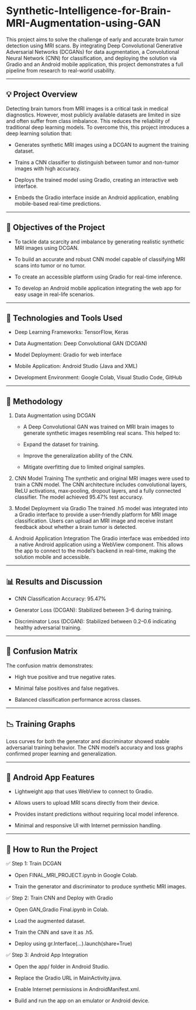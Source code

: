 # Synthetic-Intelligence-for-Brain-MRI-Augmentation-using-GAN
This project aims to solve the challenge of early and accurate brain tumor detection using MRI scans. By integrating Deep Convolutional Generative Adversarial Networks (DCGANs) for data augmentation, a Convolutional Neural Network (CNN) for classification, and deploying the solution via Gradio and an Android mobile application, this project demonstrates a full pipeline from research to real-world usability.

---

## 💡 Project Overview
Detecting brain tumors from MRI images is a critical task in medical diagnostics. However, most publicly available datasets are limited in size and often suffer from class imbalance. This reduces the reliability of traditional deep learning models. To overcome this, this project introduces a deep learning solution that:

- Generates synthetic MRI images using a DCGAN to augment the training dataset.

- Trains a CNN classifier to distinguish between tumor and non-tumor images with high accuracy.

- Deploys the trained model using Gradio, creating an interactive web interface.

- Embeds the Gradio interface inside an Android application, enabling mobile-based real-time predictions.

---

## 🎯 Objectives of the Project
- To tackle data scarcity and imbalance by generating realistic synthetic MRI images using DCGAN.

- To build an accurate and robust CNN model capable of classifying MRI scans into tumor or no tumor.

- To create an accessible platform using Gradio for real-time inference.

- To develop an Android mobile application integrating the web app for easy usage in real-life scenarios.

---

## 🧪 Technologies and Tools Used
- Deep Learning Frameworks: TensorFlow, Keras

- Data Augmentation: Deep Convolutional GAN (DCGAN)

- Model Deployment: Gradio for web interface

- Mobile Application: Android Studio (Java and XML)

- Development Environment: Google Colab, Visual Studio Code, GitHub

---

## 🧠 Methodology
1. Data Augmentation using DCGAN
   - A Deep Convolutional GAN was trained on MRI brain images to generate synthetic images resembling real scans. This helped to:

    - Expand the dataset for training.

    - Improve the generalization ability of the CNN.

    - Mitigate overfitting due to limited original samples.

3. CNN Model Training
The synthetic and original MRI images were used to train a CNN model. The CNN architecture includes convolutional layers, ReLU activations, max-pooling, dropout layers, and a fully connected classifier. The model achieved 95.47% test accuracy.

4. Model Deployment via Gradio
The trained .h5 model was integrated into a Gradio interface to provide a user-friendly platform for MRI image classification. Users can upload an MRI image and receive instant feedback about whether a brain tumor is detected.

5. Android Application Integration
The Gradio interface was embedded into a native Android application using a WebView component. This allows the app to connect to the model’s backend in real-time, making the solution mobile and accessible.

---

## 📊 Results and Discussion
- CNN Classification Accuracy: 95.47%

- Generator Loss (DCGAN): Stabilized between 3–6 during training.

- Discriminator Loss (DCGAN): Stabilized between 0.2–0.6 indicating healthy adversarial training.

---

## 📌 Confusion Matrix
The confusion matrix demonstrates:

  - High true positive and true negative rates.

  - Minimal false positives and false negatives.

  - Balanced classification performance across classes.

---

## 📉 Training Graphs
Loss curves for both the generator and discriminator showed stable adversarial training behavior. The CNN model’s accuracy and loss graphs confirmed proper learning and generalization.

---

## 📱 Android App Features
- Lightweight app that uses WebView to connect to Gradio.

- Allows users to upload MRI scans directly from their device.

- Provides instant predictions without requiring local model inference.

- Minimal and responsive UI with Internet permission handling.

---

## 🚀 How to Run the Project
✅ Step 1: Train DCGAN
- Open FINAL_MRI_PROJECT.ipynb in Google Colab.

- Train the generator and discriminator to produce synthetic MRI images.

✅ Step 2: Train CNN and Deploy with Gradio
- Open GAN_Gradio Final.ipynb in Colab.

- Load the augmented dataset.

- Train the CNN and save it as .h5.

- Deploy using gr.Interface(...).launch(share=True)

✅ Step 3: Android App Integration
- Open the app/ folder in Android Studio.

- Replace the Gradio URL in MainActivity.java.

- Enable Internet permissions in AndroidManifest.xml.

- Build and run the app on an emulator or Android device.
